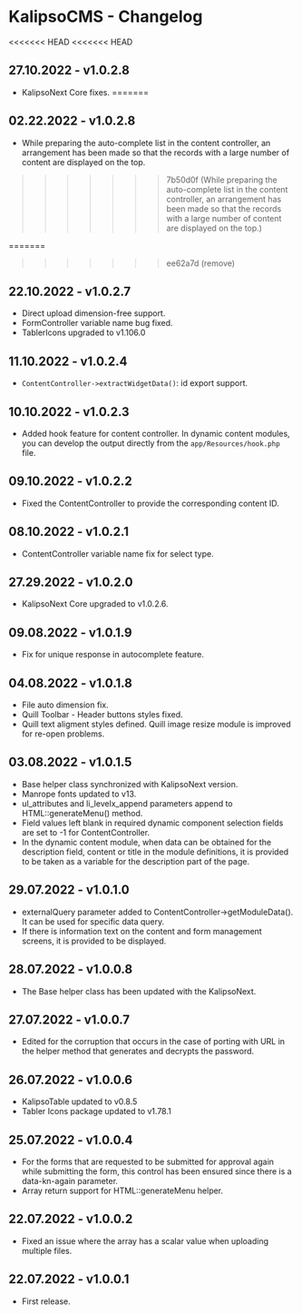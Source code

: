 # KalipsoCMS - Changelog

<<<<<<< HEAD
<<<<<<< HEAD
## 27.10.2022 - **v1.0.2.8**
- KalipsoNext Core fixes.
=======
## 02.22.2022 - **v1.0.2.8**
- While preparing the auto-complete list in the content controller, an arrangement has been made so that the records with a large number of content are displayed on the top.
>>>>>>> 7b50d0f (While preparing the auto-complete list in the content controller, an arrangement has been made so that the records with a large number of content are displayed on the top.)

=======
>>>>>>> ee62a7d (remove)
## 22.10.2022 - **v1.0.2.7**
- Direct upload dimension-free support.
- FormController variable name bug fixed.
- TablerIcons upgraded to v1.106.0

## 11.10.2022 - **v1.0.2.4**
- `ContentController->extractWidgetData()`: id export support.

## 10.10.2022 - **v1.0.2.3**
- Added hook feature for content controller. In dynamic content modules, you can develop the output directly from the `app/Resources/hook.php` file.

## 09.10.2022 - **v1.0.2.2**
- Fixed the ContentController to provide the corresponding content ID.

## 08.10.2022 - **v1.0.2.1**
- ContentController variable name fix for select type.

## 27.29.2022 - **v1.0.2.0**
- KalipsoNext Core upgraded to v1.0.2.6.

## 09.08.2022 - **v1.0.1.9**
- Fix for unique response in autocomplete feature.

## 04.08.2022 - **v1.0.1.8**
- File auto dimension fix.
- Quill Toolbar - Header buttons styles fixed.
- Quill text aligment styles defined. Quill image resize module is improved for re-open problems.

## 03.08.2022 - **v1.0.1.5**
- Base helper class synchronized with KalipsoNext version.
- Manrope fonts updated to v13.
- ul_attributes and li_levelx_append parameters append to HTML::generateMenu() method.
- Field values left blank in required dynamic component selection fields are set to -1 for ContentController.
- In the dynamic content module, when data can be obtained for the description field, content or title in the module definitions, it is provided to be taken as a variable for the description part of the page.

## 29.07.2022 - **v1.0.1.0**
- externalQuery parameter added to ContentController->getModuleData(). It can be used for specific data query.
- If there is information text on the content and form management screens, it is provided to be displayed.

## 28.07.2022 - **v1.0.0.8**
- The Base helper class has been updated with the KalipsoNext.

## 27.07.2022 - **v1.0.0.7**
- Edited for the corruption that occurs in the case of porting with URL in the helper method that generates and decrypts the password.

## 26.07.2022 - **v1.0.0.6**
- KalipsoTable updated to v0.8.5
- Tabler Icons package updated to v1.78.1

## 25.07.2022 - **v1.0.0.4**
- For the forms that are requested to be submitted for approval again while submitting the form, this control has been ensured since there is a data-kn-again parameter.
- Array return support for HTML::generateMenu helper.

## 22.07.2022 - **v1.0.0.2**
- Fixed an issue where the array has a scalar value when uploading multiple files.

## 22.07.2022 - **v1.0.0.1**
- First release.
